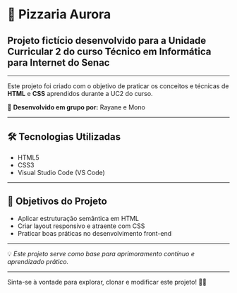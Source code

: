 # 🍕 Pizzaria Aurora

## Projeto fictício desenvolvido para a Unidade Curricular 2 do curso Técnico em Informática para Internet do Senac

---

Este projeto foi criado com o objetivo de praticar os conceitos e técnicas de **HTML** e **CSS** aprendidos durante a UC2 do curso.

👥 **Desenvolvido em grupo por:** Rayane e Mono

---

## 🛠️ Tecnologias Utilizadas

- HTML5
- CSS3
- Visual Studio Code (VS Code)

---

## 📌 Objetivos do Projeto

- Aplicar estruturação semântica em HTML
- Criar layout responsivo e atraente com CSS
- Praticar boas práticas no desenvolvimento front-end

---

💡 *Este projeto serve como base para aprimoramento contínuo e aprendizado prático.*

---

Sinta-se à vontade para explorar, clonar e modificar este projeto! 🍕✨
